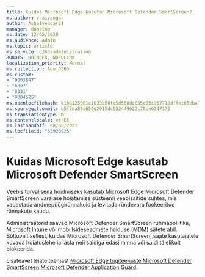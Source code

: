 ```yaml
---
title: Kuidas Microsoft Edge kasutab Microsoft Defender SmartScreen?
ms.author: v-aiyengar
author: AshaIyengar21
manager: dansimp
ms.date: 12/05/2020
ms.audience: Admin
ms.topic: article
ms.service: o365-administration
ROBOTS: NOINDEX, NOFOLLOW
localization_priority: Normal
ms.collection: Adm_O365
ms.custom:
- "9003847"
- "6897"
- "8331"
- "9004625"
ms.openlocfilehash: b1b8125961c1033b58fa5d560de855e03c967718dffec65eba7ac59a66cd3f6e
ms.sourcegitcommit: b5f7da89a650d2915dc652449623c78be6247175
ms.translationtype: MT
ms.contentlocale: et-EE
ms.lasthandoff: 08/05/2021
ms.locfileid: "53926925"
---
```

# <a name="how-microsoft-edge-uses-microsoft-defender-smartscreen"></a>Kuidas Microsoft Edge kasutab Microsoft Defender SmartScreen

Veebis turvalisena hoidmiseks kasutab Microsoft Edge Microsoft Defender SmartScreen varajase hoiatamise süsteemi veebisaitide suhtes, mis vadastada andmepüügirünnakuid ja levitada ründevara fookeeritud rünnakute kaudu.

Administraatorid saavad Microsoft Defender SmartScreen rühmapoliitika, Microsoft Intune või mobiilsideseadmete halduse (MDM) sätete abil. Sõltuvalt sellest, kuidas Microsoft Defender SmartScreen, saate kasutajatele kuvada hoiatuslehe ja lasta neil saidiga edasi minna või saidi täielikult blokeerida.

Lisateavet leiate teemast [Microsoft Edge tugiteenuste Microsoft Defender SmartScreen](https://go.microsoft.com/fwlink/?linkid=2133081) [Microsoft Defender Application Guard](https://go.microsoft.com/fwlink/?linkid=2132839).